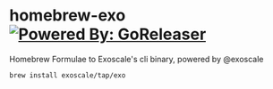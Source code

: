 # homebrew-exo [![Powered By: GoReleaser](https://img.shields.io/badge/powered%20by-goreleaser-green.svg?style=flat-square)](https://github.com/goreleaser)

Homebrew Formulae to Exoscale's cli binary, powered by @exoscale

```sh
brew install exoscale/tap/exo
```
